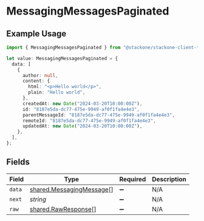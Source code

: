 # MessagingMessagesPaginated

## Example Usage

```typescript
import { MessagingMessagesPaginated } from "@stackone/stackone-client-ts/sdk/models/shared";

let value: MessagingMessagesPaginated = {
  data: [
    {
      author: null,
      content: {
        html: "<p>Hello world</p>",
        plain: "Hello world",
      },
      createdAt: new Date("2024-03-20T10:00:00Z"),
      id: "8187e5da-dc77-475e-9949-af0f1fa4e4e3",
      parentMessageId: "8187e5da-dc77-475e-9949-af0f1fa4e4e3",
      remoteId: "8187e5da-dc77-475e-9949-af0f1fa4e4e3",
      updatedAt: new Date("2024-03-20T10:00:00Z"),
    },
  ],
};
```

## Fields

| Field                                                                       | Type                                                                        | Required                                                                    | Description                                                                 |
| --------------------------------------------------------------------------- | --------------------------------------------------------------------------- | --------------------------------------------------------------------------- | --------------------------------------------------------------------------- |
| `data`                                                                      | [shared.MessagingMessage](../../../sdk/models/shared/messagingmessage.md)[] | :heavy_minus_sign:                                                          | N/A                                                                         |
| `next`                                                                      | *string*                                                                    | :heavy_minus_sign:                                                          | N/A                                                                         |
| `raw`                                                                       | [shared.RawResponse](../../../sdk/models/shared/rawresponse.md)[]           | :heavy_minus_sign:                                                          | N/A                                                                         |